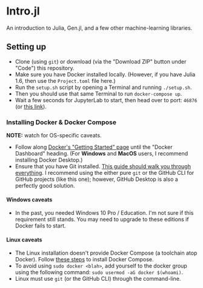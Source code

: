 # Intro.jl

An introduction to Julia, Gen.jl, and a few other machine-learning libraries.

## Setting up

- Clone (using `git`) or download (via the "Download ZIP" button under "Code")
  this repository.
- Make sure you have Docker installed locally. (However, if you have Julia
  1.6, then use the `Project.toml` file here.)
- Run the `setup.sh` script by opening a Terminal and running `./setup.sh`.
- Then you should use that same Terminal to run `docker-compose up`.
- Wait a few seconds for JupyterLab to start, then head over to port: `46876`
  (or [this link](http://localhost:46876/lab)).

### Installing Docker &amp; Docker Compose

**NOTE:** watch for OS-specific caveats.

- Follow along [Docker's "Getting Started" page][docker-get-started] until the
  "Docker Dashboard" heading. (For **Windows** and **MacOS** users, I recommend
  installing Docker Desktop.)
- Ensure that you have Git installed. [This guide should walk you through
  everything][git-started]. I recommend using the either pure `git` or the
  GitHub CLI for GitHub projects (like this one); however, GitHub Desktop is
  also a perfectly good solution.

#### Windows caveats
- In the past, you needed Windows 10 Pro / Education. I'm not sure if this
  requirement still stands. You may need to upgrade to these editions if Docker
  fails to start.

#### Linux caveats
- The Linux installation doesn't provide Docker Compose (a toolchain atop
  Docker). Follow [these steps][linux-compose] to install Docker Compose.
- To avoid using `sudo docker <blah>`, add yourself to the docker group using
  the following command: `sudo usermod -aG docker $(whoami)`.
- Linux must use `git` (or the GitHub CLI) through the command-line.

[docker-get-started]: https://docs.docker.com/get-started/
[git-started]: https://docs.github.com/en/github/getting-started-with-github/quickstart/set-up-git
[linux-compose]: https://docs.docker.com/compose/install/
